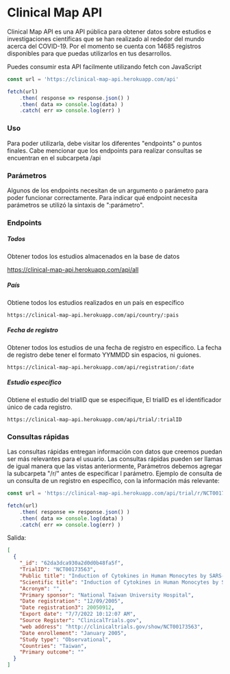 # Clinical Map API

Clinical Map API es una API pública para obtener datos sobre estudios e
investigaciones científicas que se han realizado al rededor del mundo
acerca del COVID-19. Por el momento se cuenta con 14685 registros
disponibles para que puedas utilizarlos en tus desarrollos.

Puedes consumir esta API facilmente utilizando fetch con JavaScript

```javascript
const url = 'https://clinical-map-api.herokuapp.com/api'

fetch(url)
	.then( response => response.json() )
	.then( data => console.log(data) )
	.catch( err => console.log(err) )
```

### Uso

Para poder utilizarla, debe visitar los diferentes \"endpoints\" o
puntos finales. Cabe mencionar que los endpoints para realizar consultas
se encuentran en el subcarpeta /api

### Parámetros

Algunos de los endpoints necesitan de un argumento o parámetro para poder funcionar correctamente. Para indicar qué endpoint necesita parámetros se utilizó la sintaxis de \":parámetro\".

### Endpoints

##### Todos

Obtener todos los estudios almacenados en la base de datos

  https://clinical-map-api.herokuapp.com/api/all

##### País

Obtiene todos los estudios realizados en un país en específico

	https://clinical-map-api.herokuapp.com/api/country/:pais

##### Fecha de registro

Obtener todos los estudios de una fecha de registro en específico. La fecha de registro debe tener el formato YYMMDD sin espacios, ni guiones.

	https://clinical-map-api.herokuapp.com/api/registration/:date

##### Estudio específico

Obtiene el estudio del trialID que se especifique, El trialID es el identificador único de cada registro.

	https://clinical-map-api.herokuapp.com/api/trial/:trialID

### Consultas rápidas

Las consultas rápidas entregan información con datos que creemos puedan ser más relevantes para el usuario. Las consultas rápidas pueden ser llamas de igual manera que las vistas anteriormente, Parámetros debemos agregar la subcarpeta \"/r/\" antes de especificar l parámetro. Ejemplo de consulta de un consulta de un registro en específico, con la información más relevante:

```javascript
const url = 'https://clinical-map-api.herokuapp.com/api/trial/r/NCT00173563'

fetch(url)
	.then( response => response.json() )
	.then( data => console.log(data) )
	.catch( err => console.log(err) )

```
Salida:

```json
[
  {
    "_id": "62da3dca930a2d0d0b48fa5f",
    "TrialID": "NCT00173563",
    "Public title": "Induction of Cytokines in Human Monocytes by SARS-CoV in Adults and Children",
    "Scientific title": "Induction of Cytokines in Human Monocytes by SARS-CoV in Adults and Children",
    "Acronym": "",
    "Primary sponsor": "National Taiwan University Hospital",
    "Date registration": "12/09/2005",
    "Date registration3": 20050912,
    "Export date": "7/7/2022 10:12:07 AM",
    "Source Register": "ClinicalTrials.gov",
    "web address": "http://clinicaltrials.gov/show/NCT00173563",
    "Date enrollement": "January 2005",
    "Study type": "Observational",
    "Countries": "Taiwan",
    "Primary outcome": ""
  }
]
```

